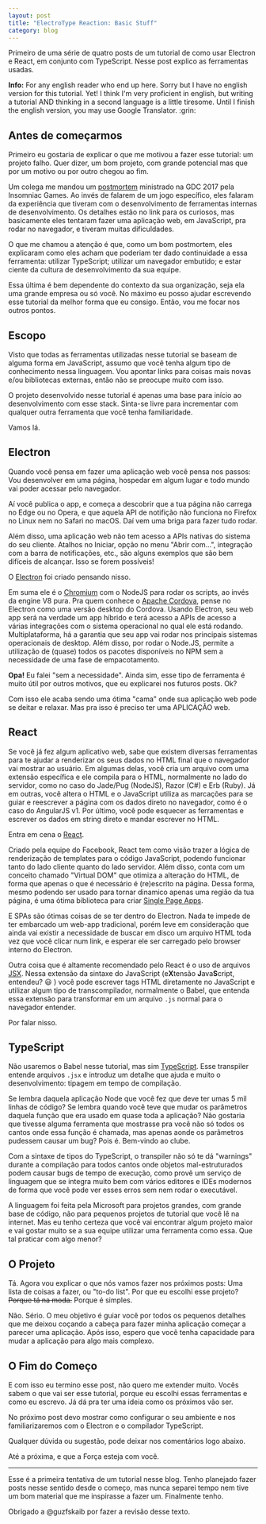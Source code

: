 ```yaml
---
layout: post
title: "ElectroType Reaction: Basic Stuff"
category: blog
---
```


Primeiro de uma série de quatro posts de um tutorial de como usar Electron e React, em conjunto com TypeScript.
Nesse post explico as ferramentas usadas.

<aside class="alert alert-info" lang="en">
<strong>Info:</strong> For any english reader who end up here. 
Sorry but I have no english version for this tutorial. Yet!
I think I'm very proficient in english, but writing a tutorial AND thinking in a second language is a little tiresome.
Until I finish the english version, you may use Google Translator. :grin:
</aside>

## Antes de começarmos

Primeiro eu gostaria de explicar o que me motivou a fazer esse tutorial: um projeto falho.
Quer dizer, um bom projeto, com grande potencial mas que por um motivo ou por outro chegou ao fim.

Um colega me mandou um [postmortem][red01] ministrado na GDC 2017 pela Insomniac Games. 
Ao invés de falarem de um jogo específico, eles falaram da experiência que tiveram com o desenvolvimento de ferramentas internas de desenvolvimento.
Os detalhes estão no link para os curiosos, mas basicamente eles tentaram fazer uma aplicação web, em JavaScript, pra rodar no navegador, e tiveram muitas dificuldades.

O que me chamou a atenção é que, como um bom postmortem, eles explicaram como eles acham que poderiam ter dado continuidade a essa ferramenta: utilizar TypeScript; utilizar um navegador embutido; e estar ciente da cultura de desenvolvimento da sua equipe.

Essa última é bem dependente do contexto da sua organização, seja ela uma grande empresa ou só você. No máximo eu posso ajudar escrevendo esse tutorial da melhor forma que eu consigo. 
Então, vou me focar nos outros pontos.

## Escopo

Visto que todas as ferramentas utilizadas nesse tutorial se baseam de alguma forma em JavaScript, assumo que você tenha algum tipo de conhecimento nessa linguagem. 
Vou apontar links para coisas mais novas e/ou bibliotecas externas, então não se preocupe muito com isso.

O projeto desenvolvido nesse tutorial é apenas uma base para início ao desenvolvimento com esse stack. Sinta-se livre para incrementar com qualquer outra ferramenta que você tenha familiaridade.

Vamos lá.

## Electron

Quando você pensa em fazer uma aplicação web você pensa nos passos: Vou desenvolver em uma página, hospedar em algum lugar e todo mundo vai poder acessar pelo navegador.

Aí você publica o app, e começa a descobrir que a tua página não carrega no Edge ou no Opera, e que aquela API de notifição não funciona no Firefox no Linux nem no Safari no macOS.
Daí vem uma briga para fazer tudo rodar.

Além disso, uma aplicação web não tem acesso a APIs nativas do sistema do seu cliente.
Atalhos no Iniciar, opção no menu "Abrir com...", integração com a barra de notificações, etc., são alguns exemplos que são bem difíceis de alcançar. Isso se forem possíveis!

O [Electron][ele01] foi criado pensando nisso. 

Em suma ele é o [Chromium][wik01] com o NodeJS para rodar os scripts, ao invés da engine V8 pura.
Pra quem conhece o [Apache Cordova][apa01], pense no Electron como uma versão desktop do Cordova.
Usando Electron, seu web app será na verdade um app híbrido e terá acesso a APIs de acesso a várias integrações com o sistema operacional no qual ele está rodando.
Multiplataforma, há a garantia que seu app vai rodar nos principais sistemas operacionais de desktop.
Além disso, por rodar o Node.JS, permite a utilização de (quase) todos os pacotes disponíveis no NPM sem a necessidade de uma fase de empacotamento.

<aside class="alert alert-info">
<strong>Opa!</strong> Eu falei "sem a necessidade". Ainda sim, esse tipo de ferramenta é muito útil por outros motivos, que eu explicarei nos futuros posts. Ok?
</aside>

Com isso ele acaba sendo uma ótima "cama" onde sua aplicação web pode se deitar e relaxar.
Mas pra isso é preciso ter uma APLICAÇÃO web.

## React

Se você já fez algum aplicativo web, sabe que existem diversas ferramentas para te ajudar a renderizar os seus dados no HTML final que o navegador vai mostrar ao usuário.
Em algumas delas, você cria um arquivo com uma extensão específica e ele compila para o HTML, normalmente no lado do servidor, como no caso do Jade/Pug (NodeJS), Razor (C#) e Erb (Ruby).
Já em outras, você altera o HTML e o JavaScript utiliza as marcações para se guiar e reescrever a página com os dados direto no navegador, como é o caso do AngularJS v1.
Por último, você pode esquecer as ferramentas e escrever os dados em string direto e mandar escrever no HTML.

Entra em cena o [React][fac01]. 

Criado pela equipe do Facebook, React tem como visão trazer a lógica de renderização de templates para o código JavaScript, podendo funcionar tanto do lado cliente quanto do lado servidor.
Além disso, conta com um conceito chamado "Virtual DOM" que otimiza a alteração do HTML, de forma que apenas o que é necessário é (re)escrito na página. 
Dessa forma, mesmo podendo ser usado para tornar dinamico apenas uma região da tua página, é uma ótima biblioteca para criar [Single Page Apps][wik02].

E SPAs são ótimas coisas de se ter dentro do Electron.
Nada te impede de ter embarcado um web-app tradicional, porém leve em consideração que ainda vai existir a necessidade de buscar em disco um arquivo HTML toda vez que você clicar num link, e esperar ele ser carregado pelo browser interno do Electron.

Outra coisa que é altamente recomendado pelo React é o uso de arquivos [JSX][fac02]. Nessa extensão da sintaxe do JavaScript (e**X**tensão **J**ava**S**cript, entendeu? :smiley: ) você pode escrever tags HTML diretamente no JavaScript e utilizar algum tipo de transcompilador, normalmente o Babel, que entenda essa extensão para transformar em um arquivo `.js` normal para o navegador entender.

Por falar nisso.

## TypeScript

Não usaremos o Babel nesse tutorial, mas sim [TypeScript][typ01]. 
Esse transpiler entende arquivos `.jsx` e introduz um detalhe que ajuda e muito o desenvolvimento: tipagem em tempo de compilação.

Se lembra daquela aplicação Node que você fez que deve ter umas 5 mil linhas de código?
Se lembra quando você teve que mudar os parâmetros daquela função que era usado em quase toda a aplicação?
Não gostaria que tivesse alguma ferramenta que mostrasse pra você não só todos os cantos onde essa função é chamada, mas apenas aonde os parâmetros pudessem causar um bug?
Pois é. Bem-vindo ao clube.

Com a sintaxe de tipos do TypeScript, o transpiler não só te dá "warnings" durante a compilação para todos cantos onde objetos mal-estruturados podem causar bugs de tempo de execução, como provê um serviço de linguagem que se integra muito bem com vários editores e IDEs modernos de forma que você pode ver esses erros sem nem rodar o executável.

A linguagem foi feita pela Microsoft para projetos grandes, com grande base de código, não para pequenos projetos de tutorial que você lê na internet.
Mas eu tenho certeza que você vai encontrar algum projeto maior e vai gostar muito se a sua equipe utilizar uma ferramenta como essa.
Que tal praticar com algo menor?

## O Projeto

Tá. Agora vou explicar o que nós vamos fazer nos próximos posts: Uma lista de coisas a fazer, ou "to-do list". 
Por que eu escolhi esse projeto? <s>Porque tá na moda.</s> Porque é simples.

Não. Sério. O meu objetivo é guiar você por todos os pequenos detalhes que me deixou coçando a cabeça para fazer minha aplicação começar a parecer uma aplicação.
Após isso, espero que você tenha capacidade para mudar a aplicação para algo mais complexo.

## O Fim do Começo

E com isso eu termino esse post, não quero me extender muito.
Vocês sabem o que vai ser esse tutorial, porque eu escolhi essas ferramentas e como eu escrevo.
Já dá pra ter uma ideia como os próximos vão ser.

No próximo post devo mostrar como configurar o seu ambiente e nos familiarizaremos com o Electron e o compilador TypeScript.

Qualquer dúvida ou sugestão, pode deixar nos comentários logo abaixo.

Até a próxima, e que a Força esteja com você.


[apa01]: https://cordova.apache.org/ "Documentação Oficial do Cordova (em inglês)"
[ele01]: https://electron.atom.io/ "Página Oficial do Electron (em inglês)"
[fac01]: https://facebook.github.io/react/ "Documentação Oficial do React (em inglês)"
[fac02]: https://facebook.github.io/jsx/ "Especificação do JSX para os curiosos (em inglês)"
[red01]: https://www.reddit.com/r/programming/comments/5x9j77/insomniacs_web_tools_a_postmortem/ "Post no Reddit com o link dos slides e uma ótima discussão sobre. (em inglês)"
[typ01]: https://www.typescriptlang.org/ "Página Oficial do TypeScript (em inglês)"
[wik01]: https://pt.wikipedia.org/wiki/Chromium "Página da Wikipedia sobre o Chromium"
[wik02]: https://en.wikipedia.org/wiki/Single-page_application "Página da Wikipedia sobre SPAs (em inglês)"

-----
Esse é a primeira tentativa de um tutorial nesse blog.
Tenho planejado fazer posts nesse sentido desde o começo, mas nunca separei tempo nem tive um bom material que me inspirasse a fazer um.
Finalmente tenho.

Obrigado a @guzfskaib por fazer a revisão desse texto.